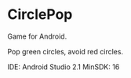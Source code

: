 # CirclePop
Game for Android.

Pop green circles, avoid red circles.

IDE: Android Studio 2.1
MinSDK: 16
